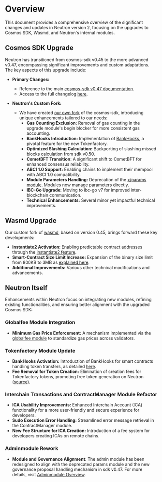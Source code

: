 # Overview

This document provides a comprehensive overview of the significant changes and updates in Neutron version 2, focusing on the upgrades to Cosmos SDK, Wasmd, and Neutron's internal modules.

## Cosmos SDK Upgrade

Neutron has transitioned from cosmos-sdk v0.45 to the more advanced v0.47, encompassing significant improvements and custom adaptations. The key aspects of this upgrade include:

- **Primary Changes:**
    - Reference to the main [cosmos-sdk v0.47 documentation](https://docs.cosmos.network/v0.47/learn/intro/overview).
    - Access to the full changelog [here](https://github.com/cosmos/cosmos-sdk/blob/v0.47.0/CHANGELOG.md).

- **Neutron's Custom Fork:**
    - We have created [our own fork](https://github.com/neutron-org/cosmos-sdk) of the cosmos-sdk, introducing unique enhancements tailored to our needs:
        - **Gas Counting Exclusion:** Removal of gas counting in the upgrade module's begin blocker for more consistent gas accounting.
        - **BankHooks Introduction:** Implementation of [BankHooks](https://github.com/neutron-org/cosmos-sdk/pull/2), a pivotal feature for the new Tokenfactory.
        - **Optimized Slashing Calculation:** Backporting of slashing missed blocks calculation from sdk v0.50.
        - **CometBFT Transition:** A significant shift to CometBFT for enhanced consensus reliability.
        - **ABCI 1.0 Support:** Enabling chains to implement their mempool with ABCI 1.0 compatibility.
        - **Module Parameters Handling:** Deprecation of the [x/params module](https://docs.cosmos.network/v0.47/modules/params). Modules now manage parameters directly.
        - **IBC-Go Upgrade:** Moving to ibc-go v7 for improved inter-blockchain communication.
        - **Technical Enhancements:** Several minor yet impactful technical improvements.

## Wasmd Upgrade

Our custom fork of [wasmd](https://github.com/neutron-org/wasmd), based on version 0.45, brings forward these key developments:

- **Instantiate2 Activation:** Enabling predictable contract addresses through the [instantiate2 feature](https://docs.rs/cosmwasm-std/1.2.1/cosmwasm_std/fn.instantiate2_address.html).
- **Smart-Contract Size Limit Increase:** Expansion of the binary size limit from 800KB to 3MB as [explained here](https://github.com/neutron-org/neutron/pull/320).
- **Additional Improvements:** Various other technical modifications and advancements.

## Neutron Itself

Enhancements within Neutron focus on integrating new modules, refining existing functionalities, and ensuring better alignment with the upgraded Cosmos SDK:

### Globalfee Module Integration

- **Minimum Gas Price Enforcement:** A mechanism implemented via the [globalfee module](https://github.com/cosmos/gaia/blob/feat/sdk-47-ibc-7/docs/modules/globalfee.md) to standardize gas prices across validators.

### Tokenfactory Module Update

- **BankHooks Activation:** Introduction of BankHooks for smart contracts handling token transfers, as detailed [here](https://github.com/neutron-org/neutron/blob/update-sdk47/x/tokenfactory/keeper/before_send.go).
- **Fee Removal for Token Creation:** Elimination of creation fees for Tokenfactory tokens, promoting free token generation on Neutron ([source](https://github.com/neutron-org/neutron/blob/e605ed3db4381994ee8185ba4a0ff0877d34e67f/app/upgrades/v2.0.0/upgrades.go#L157)).

### Interchain Transactions and ContractManager Module Refactor

- **ICA Usability Improvements:** Enhanced Interchain Account (ICA) functionality for a more user-friendly and secure experience for developers.
- **Sudo Execution Error Handling:** Streamlined error message retrieval in the ContractManager module.
- **New Fee Structure for ICA Creation:** Introduction of a fee system for developers creating ICAs on remote chains.

### Adminmodule Rework

- **Module and Governance Alignment:** The admin module has been redesigned to align with the deprecated params module and the new governance proposal handling mechanism in sdk v0.47. For more details, visit [Adminmodule Overview](/neutron/modules/admin-module/overview#challenges-related-to-cosmos-sdk-047).

